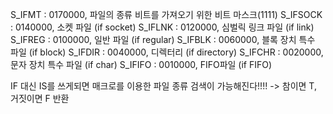 S_IFMT            :     0170000, 파일의 종류 비트를 가져오기 위한 비트 마스크(1111)
S_IFSOCK       :     0140000, 소켓 파일 (if socket)
S_IFLNK          :     0120000, 심벌릭 링크 파일 (if link)
S_IFREG          :     0100000, 일반 파일 (if regular)
S_IFBLK          :     0060000, 블록 장치 특수 파일 (if block)
S_IFDIR           :     0040000, 디렉터리 (if directory)
S_IFCHR         :     0020000, 문자 장치 특수 파일 (if char)
S_IFIFO           :     0010000, FIFO파일 (if FIFO)


IF 대신 IS를 쓰게되면
매크로를 이용한 파일 종류 검색이 가능해진다!!!!
-> 참이면 T, 거짓이면 F 반환